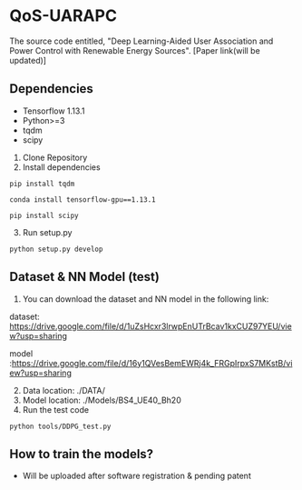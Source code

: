 # QoS-UARAPC

The source code entitled, "Deep Learning-Aided User Association and Power Control
with Renewable Energy Sources". [Paper link(will be updated)]

## Dependencies

- Tensorflow 1.13.1
- Python>=3
- tqdm
- scipy

1. Clone Repository
2. Install dependencies
~~~
pip install tqdm
~~~

~~~
conda install tensorflow-gpu==1.13.1
~~~

~~~
pip install scipy
~~~

3. Run setup.py
~~~
python setup.py develop
~~~

## Dataset & NN Model (test)

1. You can download the dataset and NN model in the following link:

dataset: https://drive.google.com/file/d/1uZsHcxr3lrwpEnUTrBcav1kxCUZ97YEU/view?usp=sharing

model :https://drive.google.com/file/d/16y1QVesBemEWRj4k_FRGpIrpxS7MKstB/view?usp=sharing

2. Data location: ./DATA/
3. Model location: ./Models/BS4_UE40_Bh20
4. Run the test code
~~~
python tools/DDPG_test.py
~~~
## How to train the models?

- Will be uploaded after software registration & pending patent
